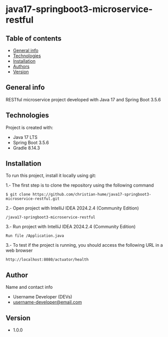 # java17-springboot3-microservice-restful

## Table of contents
* [General info](#general-info)
* [Technologies](#technologies)
* [Installation](#installation)
* [Authors](#authors)
* [Version](#version)

## General info
RESTful microservice project developed with Java 17 and Spring Boot 3.5.6

## Technologies
Project is created with:
* Java 17 LTS
* Spring Boot 3.5.6
* Gradle 8.14.3

## Installation
To run this project, install it locally using git:

1.- The first step is to clone the repository using the following command
```
$ git clone https://github.com/christian-hume/java17-springboot3-microservice-restful.git
```

2.- Open project with IntelliJ IDEA 2024.2.4 (Community Edition)
```
/java17-springboot3-microservice-restful
```

3.- Run project with IntelliJ IDEA 2024.2.4 (Community Edition)
```
Run file /Application.java
```

3.- To test if the project is running, you should access the following URL in a web browser
```
http://localhost:8080/actuator/health
```

## Author
Name and contact info
* Username Developer (DEVs)
* username-developer@email.com

## Version
* 1.0.0

